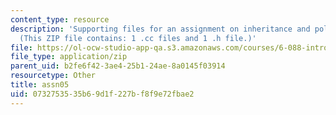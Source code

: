 ```yaml
---
content_type: resource
description: 'Supporting files for an assignment on inheritance and polymorphism.
  (This ZIP file contains: 1 .cc files and 1 .h file.)'
file: https://ol-ocw-studio-app-qa.s3.amazonaws.com/courses/6-088-introduction-to-c-memory-management-and-c-object-oriented-programming-january-iap-2010/0732753535b69d1f227bf8f9e72fbae2_assn05.zip
file_type: application/zip
parent_uid: b2fe6f42-3ae4-25b1-24ae-8a0145f03914
resourcetype: Other
title: assn05
uid: 07327535-35b6-9d1f-227b-f8f9e72fbae2
---
```

